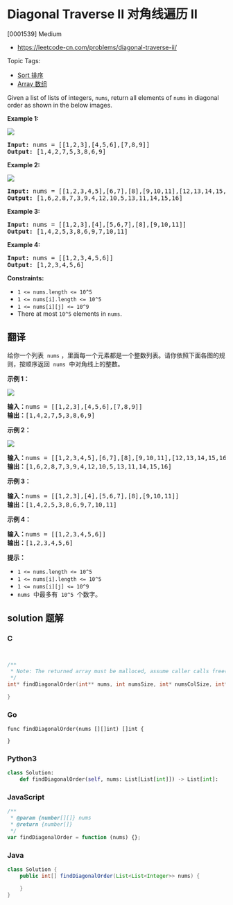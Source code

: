 # Diagonal Traverse II 对角线遍历 II

[0001539] Medium

- https://leetcode-cn.com/problems/diagonal-traverse-ii/

Topic Tags:

- [Sort 排序](https://leetcode-cn.com/tag/sort/)
- [Array 数组](https://leetcode-cn.com/tag/array/)

Given a list of lists of integers, `nums`, return all elements of `nums` in diagonal order as shown in the below images.

**Example 1:**

**![](https://assets.leetcode.com/uploads/2020/04/08/sample_1_1784.png)**

<pre><strong>Input:</strong> nums = [[1,2,3],[4,5,6],[7,8,9]]
<strong>Output:</strong> [1,4,2,7,5,3,8,6,9]
</pre>

**Example 2:**

**![](https://assets.leetcode.com/uploads/2020/04/08/sample_2_1784.png)**

<pre><strong>Input:</strong> nums = [[1,2,3,4,5],[6,7],[8],[9,10,11],[12,13,14,15,16]]
<strong>Output:</strong> [1,6,2,8,7,3,9,4,12,10,5,13,11,14,15,16]
</pre>

**Example 3:**

<pre><strong>Input:</strong> nums = [[1,2,3],[4],[5,6,7],[8],[9,10,11]]
<strong>Output:</strong> [1,4,2,5,3,8,6,9,7,10,11]
</pre>

**Example 4:**

<pre><strong>Input:</strong> nums = [[1,2,3,4,5,6]]
<strong>Output:</strong> [1,2,3,4,5,6]
</pre>

**Constraints:**

- `1 <= nums.length <= 10^5`
- `1 <= nums[i].length <= 10^5`
- `1 <= nums[i][j] <= 10^9`
- There at most `10^5` elements in `nums`.

## 翻译

给你一个列表  `nums` ，里面每一个元素都是一个整数列表。请你依照下面各图的规则，按顺序返回  `nums`  中对角线上的整数。

**示例 1：**

**![](https://assets.leetcode-cn.com/aliyun-lc-upload/uploads/2020/04/23/sample_1_1784.png)**

<pre><strong>输入：</strong>nums = [[1,2,3],[4,5,6],[7,8,9]]
<strong>输出：</strong>[1,4,2,7,5,3,8,6,9]
</pre>

**示例 2：**

**![](https://assets.leetcode-cn.com/aliyun-lc-upload/uploads/2020/04/23/sample_2_1784.png)**

<pre><strong>输入：</strong>nums = [[1,2,3,4,5],[6,7],[8],[9,10,11],[12,13,14,15,16]]
<strong>输出：</strong>[1,6,2,8,7,3,9,4,12,10,5,13,11,14,15,16]
</pre>

**示例 3：**

<pre><strong>输入：</strong>nums = [[1,2,3],[4],[5,6,7],[8],[9,10,11]]
<strong>输出：</strong>[1,4,2,5,3,8,6,9,7,10,11]
</pre>

**示例 4：**

<pre><strong>输入：</strong>nums = [[1,2,3,4,5,6]]
<strong>输出：</strong>[1,2,3,4,5,6]
</pre>

**提示：**

- `1 <= nums.length <= 10^5`
- `1 <= nums[i].length <= 10^5`
- `1 <= nums[i][j] <= 10^9`
- `nums`  中最多有  `10^5`  个数字。

## solution 题解

### C

```c


/**
 * Note: The returned array must be malloced, assume caller calls free().
 */
int* findDiagonalOrder(int** nums, int numsSize, int* numsColSize, int* returnSize){

}
```

### Go

```golang
func findDiagonalOrder(nums [][]int) []int {

}
```

### Python3

```python
class Solution:
    def findDiagonalOrder(self, nums: List[List[int]]) -> List[int]:
```

### JavaScript

```javascript
/**
 * @param {number[][]} nums
 * @return {number[]}
 */
var findDiagonalOrder = function (nums) {};
```

### Java

```java
class Solution {
    public int[] findDiagonalOrder(List<List<Integer>> nums) {

    }
}
```
